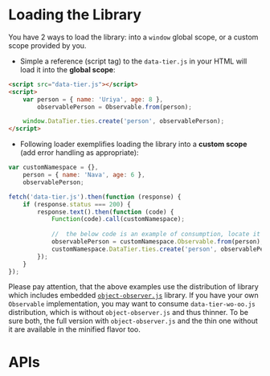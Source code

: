 # Loading the Library

You have 2 ways to load the library: into a `window` global scope, or a custom scope provided by you.

* Simple a reference (script tag) to the `data-tier.js` in your HTML will load it into the __global scope__:
```html
<script src="data-tier.js"></script>
<script>
	var person = { name: 'Uriya', age: 8 },
	    observablePerson = Observable.from(person);

	window.DataTier.ties.create('person', observablePerson);
</script>
```

* Following loader exemplifies loading the library into a __custom scope__ (add error handling as appropriate):
```javascript
var customNamespace = {},
    person = { name: 'Nava', age: 6 },
    observablePerson;

fetch('data-tier.js').then(function (response) {
	if (response.status === 200) {
		response.text().then(function (code) {
			Function(code).call(customNamespace);
			
			//	the below code is an example of consumption, locate it in your app lifecycle/flow as appropriate
			observablePerson = customNamespace.Observable.from(person);
			customNamespace.DataTier.ties.create('person', observablePerson);
		});
	}
});
```

Please pay attention, that the above examples use the distribution of library which includes embedded [`object-observer.js`](https://www.npmjs.com/package/object-observer) library.
If you have your own `Observable` implementation, you may want to consume `data-tier-wo-oo.js` distribution, which is without `object-observer.js` and thus thinner.
To be sure both, the full version with `object-observer.js` and the thin one without it are available in the minified flavor too.

# APIs
